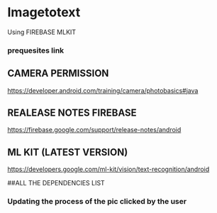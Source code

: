 # Imagetotext
Using FIREBASE MLKIT

### prequesites link
## CAMERA PERMISSION
https://developer.android.com/training/camera/photobasics#java
<br>
## REALEASE NOTES FIREBASE
https://firebase.google.com/support/release-notes/android
<br>
## ML KIT (LATEST VERSION)
https://developers.google.com/ml-kit/vision/text-recognition/android

##ALL THE DEPENDENCIES LIST




### Updating the process of the pic clicked by the user
